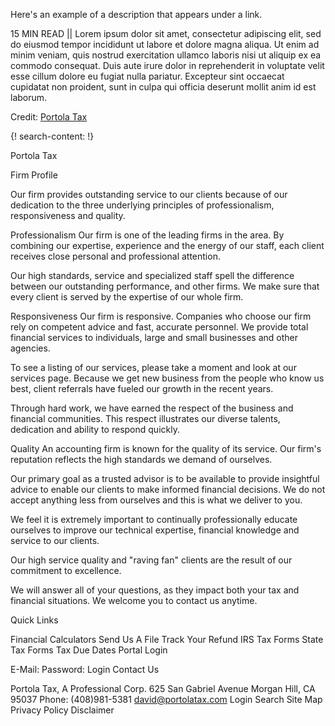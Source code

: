 Here's an example of a description that appears under a link.

15 MIN READ || Lorem ipsum dolor sit amet, consectetur adipiscing elit, sed do eiusmod tempor incididunt ut labore et dolore magna aliqua. Ut enim ad minim veniam, quis nostrud exercitation ullamco laboris nisi ut aliquip ex ea commodo consequat. Duis aute irure dolor in reprehenderit in voluptate velit esse cillum dolore eu fugiat nulla pariatur. Excepteur sint occaecat cupidatat non proident, sunt in culpa qui officia deserunt mollit anim id est laborum.

Credit: [Portola Tax](http://www.portolatax.com/)

{! search-content: !}

Portola Tax

Firm Profile


Our firm provides outstanding service to our clients because of our dedication to the three underlying principles of professionalism, responsiveness and quality.

Professionalism
Our firm is one of the leading firms in the area. By combining our expertise, experience and the energy of our staff, each client receives close personal and professional attention.

Our high standards, service and specialized staff spell the difference between our outstanding performance, and other firms. We make sure that every client is served by the expertise of our whole firm.

Responsiveness
Our firm is responsive. Companies who choose our firm rely on competent advice and fast, accurate personnel. We provide total financial services to individuals, large and small businesses and other agencies.

To see a listing of our services, please take a moment and look at our services page. Because we get new business from the people who know us best, client referrals have fueled our growth in the recent years.

Through hard work, we have earned the respect of the business and financial communities. This respect illustrates our diverse talents, dedication and ability to respond quickly.

Quality
An accounting firm is known for the quality of its service. Our firm's reputation reflects the high standards we demand of ourselves.

Our primary goal as a trusted advisor is to be available to provide insightful advice to enable our clients to make informed financial decisions. We do not accept anything less from ourselves and this is what we deliver to you.

We feel it is extremely important to continually professionally educate ourselves to improve our technical expertise, financial knowledge and service to our clients.

Our high service quality and "raving fan" clients are the result of our commitment to excellence.

We will answer all of your questions, as they impact both your tax and financial situations. We welcome you to contact us anytime.



Quick Links

Financial Calculators
Send Us A File
Track Your Refund
IRS Tax Forms
State Tax Forms
Tax Due Dates
Portal Login

E-Mail:
Password:
Login
Contact Us

Portola Tax, A Professional Corp.
625 San Gabriel Avenue
Morgan Hill, CA  95037
Phone: (408)981-5381
david@portolatax.com
Login   Search   Site Map   Privacy Policy   Disclaimer   
